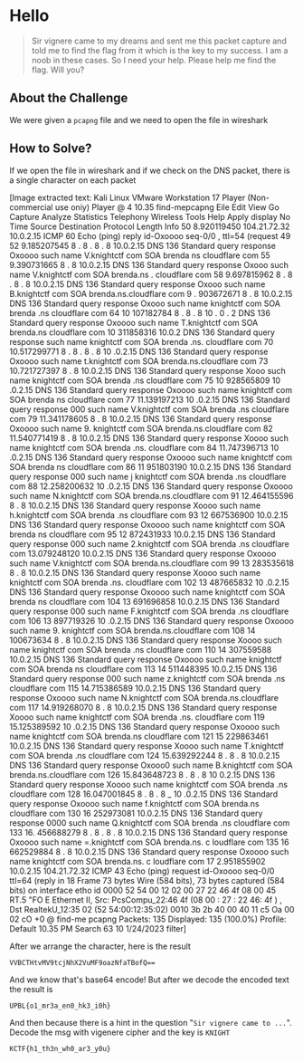 # Hello
> Sir vignere came to my dreams and sent me this packet capture and told me to find the flag from it which is the key to my success. I am a noob in these cases. So I need your help. Please help me find the flag. Will you?

## About the Challenge
We were given a `pcapng` file and we need to open the file in wireshark

## How to Solve?
If we open the file in wireshark and if we check on the DNS packet, there is a single character on each packet


[Image extracted text: Kali Linux
VMware Workstation 17 Player (Non-commercial
use oniy)
Player
@ 4
10.35
find-mepcapng
Eile
Edit
View
Go
Capture
Analyze
Statistics
Telephony
Wireless
Tools
Help
Apply
display
<Ctrl-I>
No
Time
Source
Destination
Protocol
Length  Info
50 8.920119450
104.21.72.32
10.0.2.15
ICMP
60 Echo (ping)
reply
id-Oxoooo
seq-0/0 ,
ttl=54
(request
49
52 9.185207545
8 . 8 . 8 . 8
10.0.2.15
DNS
136 Standard
query
response
Oxoooo
such
name
V.knightctf
com
SOA
brenda
ns
cloudflare
com
55 9.390731665
8 . 8
10.0.2.15
DNS
136 Standard
query
response
Oxooo
such
name
V.knightctf
com
SOA
brenda.ns .
cloudflare
com
58 9.697815962
8 . 8 . 8 . 8
10.0.2.15
DNS
136 Standard
query
response
Oxooo
such
name
B.knightctf
com
SOA
brenda.ns.cloudflare
com
9 . 903672671
8 . 8
10.0.2.15
DNS
136 Standard
query
response
Oxooo
such
name
knightctf
com
SOA
brenda .ns
cloudflare
com
64 10
107182784
8 . 8 . 8 
10 . 0 . 2
DNS
136 Standard
query
response
Oxoooo
such
name
T.knightctf
com
SOA
brenda.ns
cloudflare
com
10
311858316
10.0.2
DNS
136 Standard
query
response
such
name
knightctf
com
SOA
brenda .ns. cloudflare
com
70 10.517299771
8 . 8 . 8 . 8
10 .0.2.15
DNS
136 Standard
query
response
Oxoooo
such
name
t.knightctf
com SOA brenda.ns.cloudflare
com
73 10.721727397
8 . 8
10.0.2.15
DNS
136 Standard
query
response
Xooo
such
name
knightctf
com
SOA
brenda .ns
cloudflare
com
75 10
928565809
10 .0.2.15
DNS
136 Standard
query
response
Oxoooo
such
name
knightctf
com
SOA
brenda
ns
cloudflare
com
77 11.139197213
10 .0.2.15
DNS
136 Standard
query
response
000
such
name
V.knightctf
com
SOA
brenda .ns
cloudflare
com
79 11.341178605
8 . 8
10.0.2.15
DNS
136 Standard
query
response
Oxoooo
such
name
9. knightctf
com SOA
brenda.ns.cloudflare
com
82 11.540771419
8 . 8
10.0.2.15
DNS
136 Standard
query
response
Xoooo
such
name
knightctf
com SOA
brenda .ns. cloudflare
com
84 11.747396713
10 .0.2.15
DNS
136 Standard
query
response
Oxoooo
such
name
knightctf
com
SOA
brenda
ns
cloudflare
com
86 11
951803190
10.0.2.15
DNS
136 Standard
query
response
000
such
name
j knightctf
com
SOA
brenda .ns
cloudflare
com
88 12.258200632
10 .0.2.15
DNS
136 Standard
query
response
Oxoooo
such
name
N.knightctf
com SOA brenda.ns.cloudflare
com
91 12.464155596
8 . 8
10.0.2.15
DNS
136 Standard
query
response
Xoooo
such
name
h.knightctf
com
SOA
brenda .ns
cloudflare
com
93 12
667536900
10.0.2.15
DNS
136 Standard
query
response
Oxoooo
such
name
knightctf
com
SOA
brenda
ns
cloudflare
com
95 12
872431933
10.0.2.15
DNS
136 Standard
query
response
000
such
name
2.knightctf
com
SOA
brenda .ns
cloudflare
com
13.079248120
10.0.2.15
DNS
136 Standard
query
response
Oxoooo
such
name
V.knightctf
com SOA
brenda.ns.cloudflare
com
99 13
283535618
8 . 8
10.0.2.15
DNS
136 Standard
query
response
Xoooo
such
name
knightctf
com
SOA
brenda .ns. cloudflare
com
102
13
487665832
10 .0.2.15
DNS
136 Standard
query
response
Oxoooo
such
name
knightctf
com
SOA
brenda
ns
cloudflare
com
104 13
691696858
10.0.2.15
DNS
136 Standard
query
response
000
such
name
F.knightctf
com
SOA
brenda .ns
cloudflare
com
106 13
897719326
10 .0.2.15
DNS
136 Standard
query
response
Oxoooo
such
name
9. knightctf
com SOA brenda.ns.cloudflare
com
108 14
100673634
8 . 8
10.0.2.15
DNS
136 Standard
query
response
Xoooo
such
name
knightctf
com
SOA
brenda .ns
cloudflare
com
110 14
307559588
10.0.2.15
DNS
136 Standard
query
response
Oxoooo
such
name
knightctf
com
SOA
brenda
ns
cloudflare
com
113 14
511448395
10.0.2.15
DNS
136 Standard
query
response
000
such
name
z.knightctf
com
SOA
brenda .ns
cloudflare
com
115 14.715386589
10.0.2.15
DNS
136 Standard
query
response
Oxoooo
such
name
N.knightctf
com SOA
brenda.ns.cloudflare
com
117 14.919268070
8 . 8
10.0.2.15
DNS
136 Standard
query
response
Xoooo
such
name
knightctf
com SOA
brenda .ns. cloudflare
com
119 15.125389592
10 .0.2.15
DNS
136 Standard
query
response
Oxoooo
such
name
knightctf
com
SOA
brenda.ns
cloudflare
com
121 15
229863461
10.0.2.15
DNS
136 Standard
query
response
Xoooo
such
name
T.knightctf
com
SOA
brenda .ns
cloudflare
com
124 15.639292244
8 . 8 . 8 
10.0.2.15
DNS
136 Standard
query
response Oxooo0
such
name
B.knightctf
com SOA
brenda.ns.cloudflare
com
126 15.843648723
8 . 8 . 8 
10
0.2.15
DNS
136 Standard
query
response
Xoooo
such
name
knightctf
com SOA
brenda .ns
cloudflare
com
128 16.047001845
8 . 8 . 8 _
10
.0.2.15
DNS
136 Standard
query
response
Oxoooo
such
name
f.knightctf
com
SOA
brenda.ns
cloudflare
com
130 16
252973081
10.0.2.15
DNS
136 Standard
query
response
0000
such
name
Q.knightctf
com SOA
brenda .ns
cloudflare
com
133 16. 456688279
8 . 8 . 8 . 8
10.0.2.15
DNS
136 Standard
query
response
Oxoooo
such
name
=.knightctf
com
SOA
brenda.ns. c loudflare
com
135 16
662529884
8 . 8
10.0.2.15
DNS
136 Standard
query
response
Oxoooo
such
name
knightctf
com
SOA
brenda.ns. c loudflare
com
17 2.951855902
10.0.2.15
104.21.72.32
ICMP
43 Echo
(ping)
request
id-Oxoooo
seq-0/0
ttl=64
(reply
in
18
Frame
73
bytes
Wire
(584
bits),
73
bytes captured (584 bits)
on
interface
etho
id
0000
52
54
00 12
02
00
27 22
46 4f
08
00
45
RT.5
"FO E
Ethernet
II,
Src:
PcsCompu_22:46
4f (08
00 : 27 : 22
46: 4f ) ,
Dst
RealtekU_12:35
02 (52
54:00:12:35:02)
0010
3b
2b
40 00
40 11
c5
Oa
00 02
cO
+0 @
find-me pcapng
Packets: 135
Displayed: 135 (100.0%)
Profile: Default
10.35 PM
Search
63
10
1/24/2023
filter]


After we arrange the character, here is the result
```
VVBCTHtvMV9tcjNhX2VuMF9oazNfaTBofQ==
```
And we know that's base64 encode! But after we decode the encoded text the result is
```
UPBL{o1_mr3a_en0_hk3_i0h}
```
And then because there is a hint in the question "`Sir vignere came to ...`". Decode the msg with vigenere cipher and the key is `KNIGHT`
```
KCTF{h1_th3n_wh0_ar3_y0u}
```